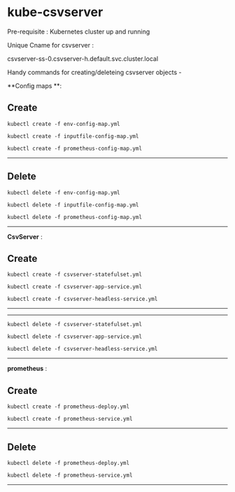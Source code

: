 # kube-csvserver

Pre-requisite : Kubernetes cluster up and running 

Unique Cname for csvserver :

csvserver-ss-0.csvserver-h.default.svc.cluster.local

Handy commands for creating/deleteing csvserver objects -

**Config maps **:

Create
-------------------------------------------------
```
kubectl create -f env-config-map.yml

kubectl create -f inputfile-config-map.yml

kubectl create -f prometheus-config-map.yml
```
-------------------------------------------------

Delete
-------------------------------------------------
```
kubectl delete -f env-config-map.yml

kubectl delete -f inputfile-config-map.yml

kubectl delete -f prometheus-config-map.yml
```
-------------------------------------------------


**CsvServer** :

Create
-------------------------------------------------
```
kubectl create -f csvserver-statefulset.yml

kubectl create -f csvserver-app-service.yml

kubectl create -f csvserver-headless-service.yml
```
-------------------------------------------------

-------------------------------------------------
```
kubectl delete -f csvserver-statefulset.yml

kubectl delete -f csvserver-app-service.yml

kubectl delete -f csvserver-headless-service.yml
```
-------------------------------------------------

**prometheus** :

Create
-------------------------------------------------
```
kubectl create -f prometheus-deploy.yml

kubectl create -f prometheus-service.yml
```
-------------------------------------------------

Delete
-------------------------------------------------
```
kubectl delete -f prometheus-deploy.yml

kubectl delete -f prometheus-service.yml
```
-------------------------------------------------
